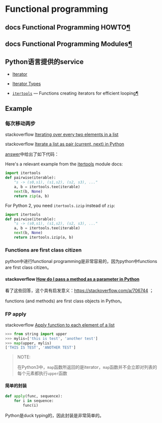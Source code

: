 # Functional programming



## docs Functional Programming HOWTO[¶](https://docs.python.org/3/howto/functional.html#functional-programming-howto)



## docs Functional Programming Modules[¶](https://docs.python.org/3/library/functional.html#functional-programming-modules)

## Python语言提供的service

- [Iterator](https://docs.python.org/3/glossary.html#term-iterator)
- [Iterator Types](https://docs.python.org/3/library/stdtypes.html#typeiter)

- [`itertools`](https://docs.python.org/3/library/itertools.html#module-itertools) — Functions creating iterators for efficient looping[¶](https://docs.python.org/3/library/itertools.html#module-itertools)

## Example

### 每次移动两步

stackoverflow [Iterating over every two elements in a list](https://stackoverflow.com/questions/5389507/iterating-over-every-two-elements-in-a-list)

stackoverflow [Iterate a list as pair (current, next) in Python](https://stackoverflow.com/questions/5434891/iterate-a-list-as-pair-current-next-in-python)



[answer](https://stackoverflow.com/a/5434936)中给出了如下代码：

Here's a relevant example from the [itertools](http://docs.python.org/library/itertools.html#recipes) module docs:

```python
import itertools
def pairwise(iterable):
    "s -> (s0,s1), (s1,s2), (s2, s3), ..."
    a, b = itertools.tee(iterable)
    next(b, None)
    return zip(a, b)   
```

For Python 2, you need `itertools.izip` instead of `zip`:

```python
import itertools
def pairwise(iterable):
    "s -> (s0,s1), (s1,s2), (s2, s3), ..."
    a, b = itertools.tee(iterable)
    next(b, None)
    return itertools.izip(a, b)
```



### Functions are first class citizen

python中进行functional programming是非常容易的，因为python中functions are first class citizen。

#### stackoverflow [How do I pass a method as a parameter in Python](https://stackoverflow.com/questions/706721/how-do-i-pass-a-method-as-a-parameter-in-python)

看了这些回答，这个具有启发意义：https://stackoverflow.com/a/706744 ；

functions (and methods) are first class objects in Python。



### FP apply

stackoverflow [Apply function to each element of a list](https://stackoverflow.com/questions/25082410/apply-function-to-each-element-of-a-list)



```python
>>> from string import upper
>>> mylis=['this is test', 'another test']
>>> map(upper, mylis)
['THIS IS TEST', 'ANOTHER TEST']
```

> NOTE: 
>
> 在Python3中，`map`函数所返回的是iterator，`map`函数并不会立即对列表的每个元素都执行`upper`函数



#### 简单的封装

```Python
def apply(func, sequence):
    for i in sequence:
        func(i)
```

Python是duck typing的，因此封装是非常简单的。